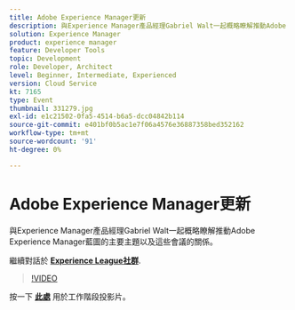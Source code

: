 ```yaml
---
title: Adobe Experience Manager更新
description: 與Experience Manager產品經理Gabriel Walt一起概略瞭解推動Adobe Experience Manager藍圖的主要主題以及這些會議的關係。 此工作階段為Adobe Developers Live內容事件的一部分。
solution: Experience Manager
product: experience manager
feature: Developer Tools
topic: Development
role: Developer, Architect
level: Beginner, Intermediate, Experienced
version: Cloud Service
kt: 7165
type: Event
thumbnail: 331279.jpg
exl-id: e1c21502-0fa5-4514-b6a5-dcc04842b114
source-git-commit: e401bf0b5ac1e7f06a4576e36887358bed352162
workflow-type: tm+mt
source-wordcount: '91'
ht-degree: 0%

---
```


# Adobe Experience Manager更新

與Experience Manager產品經理Gabriel Walt一起概略瞭解推動Adobe Experience Manager藍圖的主要主題以及這些會議的關係。

繼續對話於 **[Experience League社群](https://adobe.ly/36Yd3v6)**.

>[!VIDEO](https://video.tv.adobe.com/v/331279/?quality=12&learn=on&hidetitle=true)

按一下 **[此處](/help/adobe-developers-live/assets/experience-manager-updates.pdf)** 用於工作階段投影片。
